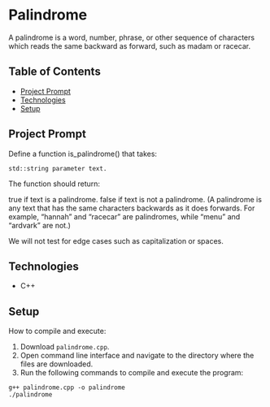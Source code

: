 # Palindrome
A palindrome is a word, number, phrase, or other sequence of characters which reads the same backward as forward, such as madam or racecar. 

## Table of Contents

- [Project Prompt](#project-prompt)
- [Technologies](#technologies)
- [Setup](#setup)

## Project Prompt

Define a function is_palindrome() that takes:
```git
std::string parameter text.
```
The function should return:

true if text is a palindrome.
false if text is not a palindrome.
(A palindrome is any text that has the same characters backwards as it does forwards. For example, “hannah” and “racecar” are palindromes, while “menu” and “ardvark” are not.)

We will not test for edge cases such as capitalization or spaces.
## Technologies

- C++

## Setup

How to compile and execute:

1. Download `palindrome.cpp`.
2. Open command line interface and navigate to the directory where the files are downloaded.
3. Run the following commands to compile and execute the program:

```git
g++ palindrome.cpp -o palindrome
./palindrome
```
